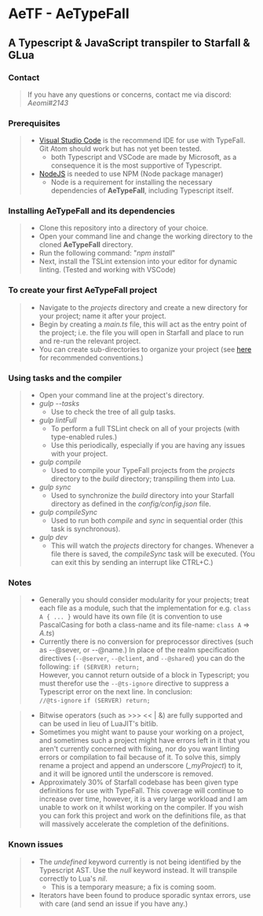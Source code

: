 # AeTF - AeTypeFall

## A Typescript & JavaScript transpiler to Starfall & GLua

### Contact
> If you have any questions or concerns, contact me via discord: _Aeomi#2143_

### Prerequisites

> * [Visual Studio Code](https://code.visualstudio.com) is the recommend IDE for use with TypeFall. Git Atom should work but has not yet been tested.
>   * both Typescript and VSCode are made by Microsoft, as a consequence it is the most supportive of Typescript.
> * [NodeJS](https://nodejs.org/en) is needed to use NPM (Node package manager)
>   * Node is a requirement for installing the necessary dependencies of **AeTypeFall**, including Typescript itself.

### Installing AeTypeFall and its dependencies

> * Clone this repository into a directory of your choice.
> * Open your command line and change the working directory to the cloned **AeTypeFall** directory.
> * Run the following command: "*npm install*"
> * Next, install the TSLint extension into your editor for dynamic linting. (Tested and working with VSCode)

### To create your first **AeTypeFall** project

> * Navigate to the *projects* directory and create a new directory for your project; name it after your project.
> * Begin by creating a *main.ts* file, this will act as the entry point of the project; i.e. the file you will open in Starfall and place to run and re-run the relevant project.
> * You can create sub-directories to organize your project (see [here](https://github.com/Aeomi/AeTypeFall/blob/master/README.md#notes) for recommended conventions.)


### Using tasks and the compiler

> * Open your command line at the project's directory.
> * *gulp --tasks*
>   * Use to check the tree of all gulp tasks.
> * *gulp lintFull*
>   * To perform a full TSLint check on all of your projects (with type-enabled rules.)
>   * Use this periodically, especially if you are having any issues with your project.
> * *gulp compile*
>   * Used to compile your TypeFall projects from the *projects* directory to the *build* directory; transpiling them into Lua.
> * *gulp sync*
>   * Used to synchronize the *build* directory into your Starfall directory as defined in the *config/config.json* file.
> * *gulp compileSync*
>   * Used to run both *compile* and *sync* in sequential order (this task is synchronous).
> * *gulp dev*
>   * This will watch the *projects* directory for changes. Whenever a file there is saved, the *compileSync* task will be executed. (You can exit this by sending an interrupt like CTRL+C.)

### Notes

> * Generally you should consider modularity for your projects; treat each file as a module, such that the implementation for e.g. ```class A { ... }``` would have its own file (it is convention to use PascalCasing for both a class-name and its file-name: ```class A``` => *A.ts*)
> * Currently there is no conversion for preprocessor directives (such as --@sever, or --@name.) In place of the realm specification directives (```--@server```, ```--@client```, and ```--@shared```) you can do the following: ```if (SERVER) return;```<br/>However, you cannot return outside of a block in Typescript; you must therefor use the ```--@ts-ignore``` directive to suppress a Typescript error on the next line. In conclusion:<br/>
> ```//@ts-ignore```
> ```if (SERVER) return;```

> * Bitwise operators (such as >>> << | &) are fully supported and can be used in lieu of LuaJIT's bitlib.
> * Sometimes you might want to pause your working on a project, and sometimes such a project might have errors left in it that you aren't currently concerned with fixing, nor do you want linting errors or compilation to fail because of it. To solve this, simply rename a project and append an underscore (*_myProject*) to it, and it will be ignored until the underscore is removed.
> * Approximately 30% of Starfall codebase has been given type definitions for use with TypeFall. This coverage will continue to increase over time, however, it is a very large workload and I am unable to work on it whilst working on the compiler. If you wish you can fork this project and work on the definitions file, as that will massively accelerate the completion of the definitions.

### Known issues

> * The *undefined* keyword currently is not being identified by the Typescript AST. Use the *null* keyword instead. It will transpile correctly to Lua's *nil*.
>   * This is a temporary measure; a fix is coming soom.
> * Iterators have been found to produce sporadic syntax errors, use with care (and send an issue if you have any.)